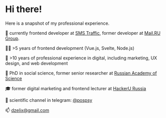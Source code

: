 # Hi there!

Here is a snapshot of my professional experience.

🔨 currently frontend developer at [SMS Traffic](https://www.smstraffic.ru), former developer at [Mail.RU Group](https://vkcombo.ru).

👨‍💻 >5 years of frontend development (Vue.js, Svelte, Node.js)

🔔 >10 years of professional experience in digital, including marketing, UX design, and web development

🔭 PhD in social science, former senior researcher at [Russian Academy of Science](https://www.instituteofeurope.ru)

🎓 former digital marketing and frontend lecturer at [HackerU Russia](https://hackeru.com)

🔬 scientific channel in telegram: [@pospsy](https://telegram.me/pospsy)

📫 [dzelix@gmail.com](mailto:dzelix@gmail.com)

